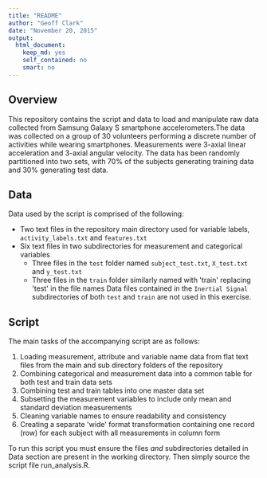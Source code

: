 ```yaml
---
title: "README"
author: "Geoff Clark"
date: "November 20, 2015"
output:
  html_document:
    keep_md: yes
    self_contained: no
    smart: no
---
```

## Overview
This repository contains the script and data to load and manipulate raw data collected from Samsung Galaxy S smartphone accelerometers.The data was collected on a group of 30 volunteers performing a   discrete number of activities while wearing smartphones. Measurements were 3-axial linear acceleration and 3-axial angular velocity. The data has been randomly partitioned into two sets, with 70% of the subjects generating training data and 30% generating test data.

## Data
Data used by the script is comprised of the following:

*   Two text files in the repository main directory used for variable labels, `activity_labels.txt` and `features.txt`
*   Six text files in two subdirectories for measurement and categorical variables
    +   Three files in the `test` folder named `subject_test.txt`, `X_test.txt` and `y_test.txt`
    +   Three files in the `train` folder similarly named with 'train' replacing 'test' in the file names 
Data files contained in the `Inertial Signal` subdirectories of both `test` and `train` are not used in this exercise. 

## Script
The main tasks of the accompanying script are as follows:

1.  Loading measurement, attribute and variable name data from flat text files from the main and sub directory folders of the repository
2.  Combining categorical and measurement data into a common table for both test and train data sets
3.  Combining test and train tables into one master data set
4.  Subsetting the measurement variables to include only mean and standard deviation measurements
5.  Cleaning variable names to ensure readability and consistency
6. Creating a separate 'wide' format transformation containing one record (row) for each subject with all measurements in column form

To run this script you must ensure the files *and* subdirectories detailed in Data section are present in the working directory. Then simply source the script file run_analysis.R.


